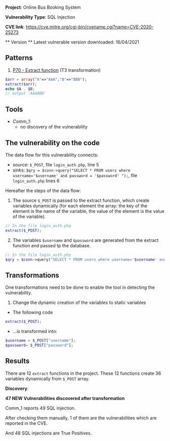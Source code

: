 **Project**: Online Bus Booking System

**Vulnerability Type**: SQL Injection

**CVE link**: https://cve.mitre.org/cgi-bin/cvename.cgi?name=CVE-2020-25273

** Version ** Latest vulnerable version downloaded: 16/04/2021


## Patterns

1. [P70 - Extract function](https://github.com/enferas/TestabilityTarpits/tree/main/PHP/TestabilityPatterns/70_extract)  (T3 transformation)
```php
$arr = array("A"=>"AAA","B"=>"BBB");
extract($arr);
echo $A . $B;
// output 'AAABBB'
```

## Tools

- _Comm_1_:
  - no discovery of the vulnerability

## The vulnerability on the code

The data flow for this vulnerability connects:
- source: `$_POST`, file `login_auth.php`, line 5
- sinks: `$qry = $conn->query("SELECT * FROM users where username='$username' and password = '$password' ");`, file `login_auth.php` lines 6

Hereafter the steps of the data flow:

1. The source `$_POST` is passed to the extract function, which create variables dynamically (for each element the array: the key of the element is the name of the variable, the value of the element is the value of the variable).
```php
// In the file login_auth.php
extract($_POST);
```

2. The variables `$username` and `$password` are generated from the extract function and passed tp the database.
```php
// In the file login_auth.php
$qry = $conn->query("SELECT * FROM users where username='$username' and password = '$password' ");
```

## Transformations
One transformations need to be done to enable the tool in detecting the vulnerability.

1. Change the dynamic creation of the variables to static variables 
- The following code
```php
extract($_POST);
```

- ...is transformed into:
```php
$username = $_POST["username"];
$password= $_POST["password"];
```

## Results

There are 12 `extract` functions in the project. These 12 functions create 36 variables dynamically from `$_POST` array.

**Discovery**:

**47 NEW Vulnerabilities discovered after transformation**

Comm_1 reports 49 SQL injection. 

After checking them manually, 1 of them are the vulnerabilities which are reported in the CVE.

And 48 SQL injections are True Positives.

```
